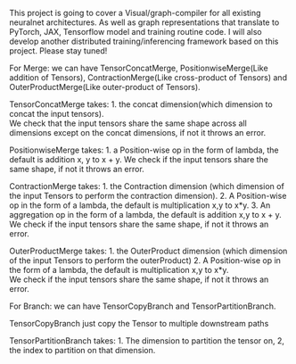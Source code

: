 This project is going to cover a Visual/graph-compiler for all existing neuralnet architectures.
As well as graph representations that translate to PyTorch, JAX, Tensorflow model and training routine code. 
I will also develop another distributed training/inferencing framework based on this project. 
Please stay tuned! 

For Merge: we can have TensorConcatMerge, PositionwiseMerge(Like addition of Tensors), ContractionMerge(Like cross-product of Tensors) and OuterProductMerge(Like outer-product of Tensors). 

TensorConcatMerge takes: 1. the concat dimension(which dimension to concat the input tensors).  
We check that the input tensors share the same shape across all dimensions except on the concat dimensions, if not it throws an error. 

PositionwiseMerge takes:  1. a Position-wise op in the form of lambda, the default is addition x, y to x + 
y. 
We check if the input tensors share the same shape, if not it throws an error. 

ContractionMerge takes: 1. the Contraction dimension (which dimension of the input Tensors to perform the contraction dimension). 
2. A Position-wise op in the form of a lambda, the default is multiplication x,y to x*y. 
3. An aggregation op in the form of a lambda, the default is addition x,y to x + y. 
We check if the input tensors share the same shape, if not it throws an error. 

OuterProductMerge takes: 1. the OuterProduct dimension (which dimension of the input Tensors to perform the outerProduct) 
2. A Position-wise op in the form of a lambda, the default is multiplication x,y to x*y.  
We check if the input tensors share the same shape, if not it throws an error. 

For Branch: we can have TensorCopyBranch and TensorPartitionBranch. 

TensorCopyBranch just copy the Tensor to multiple downstream paths 

TensorPartitionBranch takes: 1. The dimension to partition the tensor on, 
2, the index to partition on that dimension. 
